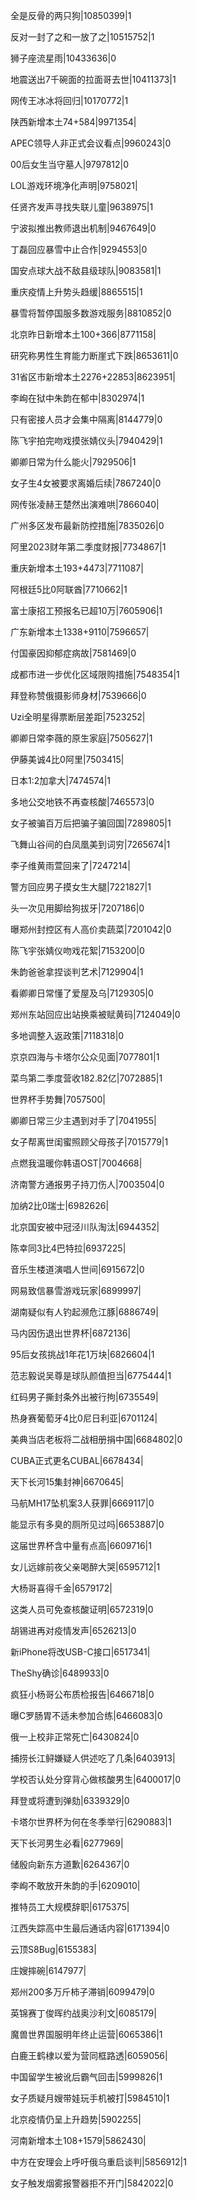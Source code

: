 全是反骨的两只狗|10850399|1

反对一封了之和一放了之|10515752|1

狮子座流星雨|10433636|0

地震送出7千碗面的拉面哥去世|10411373|1

网传王冰冰将回归|10170772|1

陕西新增本土74+584|9971354|

APEC领导人非正式会议看点|9960243|0

00后女生当守墓人|9797812|0

LOL游戏环境净化声明|9758021|

任贤齐发声寻找失联儿童|9638975|1

宁波拟推出教师退出机制|9467649|0

丁磊回应暴雪中止合作|9294553|0

国安点球大战不敌县级球队|9083581|1

重庆疫情上升势头趋缓|8865515|1

暴雪将暂停国服多数游戏服务|8810852|0

北京昨日新增本土100+366|8771158|

研究称男性生育能力断崖式下跌|8653611|0

31省区市新增本土2276+22853|8623951|

李峋在狱中朱韵在郁中|8302974|1

只有密接人员才会集中隔离|8144779|0

陈飞宇拍完吻戏摸张婧仪头|7940429|1

卿卿日常为什么能火|7929506|1

女子生4女被要求离婚后续|7867240|0

网传张凌赫王楚然出演难哄|7866040|

广州多区发布最新防控措施|7835026|0

阿里2023财年第二季度财报|7734867|1

重庆新增本土193+4473|7711087|

阿根廷5比0阿联酋|7710662|1

富士康招工预报名已超10万|7605906|1

广东新增本土1338+9110|7596657|

付国豪因抑郁症病故|7581469|0

成都市进一步优化区域限购措施|7548354|1

拜登称赞俄摄影师身材|7539666|0

Uzi全明星得票断层差距|7523252|

卿卿日常李薇的原生家庭|7505627|1

伊藤美诚4比0阿里|7503415|

日本1:2加拿大|7474574|1

多地公交地铁不再查核酸|7465573|0

女子被骗百万后把骗子骗回国|7289805|1

飞舞山谷间的白凤凰美到词穷|7265674|1

李子维黄雨萱回来了|7247214|

警方回应男子摸女生大腿|7221827|1

头一次见用脚给狗拔牙|7207186|0

曝郑州封控区有人高价卖蔬菜|7201042|0

陈飞宇张婧仪吻戏花絮|7153200|0

朱韵爸爸拿捏谈判艺术|7129904|1

看卿卿日常懂了爱屋及乌|7129305|0

郑州东站回应出站换乘被赋黄码|7124049|0

多地调整入返政策|7118318|0

京京四海与卡塔尔公众见面|7077801|1

菜鸟第二季度营收182.82亿|7072885|1

世界杯手势舞|7057500|

卿卿日常三少主遇到对手了|7041955|

女子帮离世闺蜜照顾父母孩子|7015779|1

点燃我温暖你韩语OST|7004668|

济南警方通报男子持刀伤人|7003504|0

加纳2比0瑞士|6982626|

北京国安被中冠泾川队淘汰|6944352|

陈幸同3比4巴特拉|6937225|

音乐生楼道演唱人世间|6915672|0

网易致信暴雪游戏玩家|6899997|

湖南疑似有人钓起濒危江豚|6886749|

马内因伤退出世界杯|6872136|

95后女孩挑战1年花1万块|6826604|1

范志毅说吴尊是球队颜值担当|6775444|1

红码男子撕封条外出被行拘|6735549|

热身赛葡萄牙4比0尼日利亚|6701124|

美典当店老板将二战相册捐中国|6684802|0

CUBA正式更名CUBAL|6678434|

天下长河15集封神|6670645|

马航MH17坠机案3人获罪|6669117|0

能显示有多臭的厕所见过吗|6653887|0

这届世界杯含中量有点高|6609716|1

女儿远嫁前夜父亲喝醉大哭|6595712|1

大杨哥喜得千金|6579172|

这类人员可免查核酸证明|6572319|0

胡锡进再对疫情发声|6526213|0

新iPhone将改USB-C接口|6517341|

TheShy确诊|6489933|0

疯狂小杨哥公布质检报告|6466718|0

曝C罗肠胃不适未参加合练|6466083|0

俄一上校非正常死亡|6430824|0

捕捞长江鲟嫌疑人供述吃了几条|6403913|

学校否认处分穿背心做核酸男生|6400017|0

拜登或将遭到弹劾|6339329|0

卡塔尔世界杯为何在冬季举行|6290883|1

天下长河男生必看|6277969|

储殷向新东方道歉|6264367|0

李峋不敢放开朱韵的手|6209010|

推特员工大规模辞职|6175375|

江西失踪高中生最后通话内容|6171394|0

云顶S8Bug|6155383|

庄嫂摔碗|6147977|

郑州200多万斤柿子滞销|6099479|0

英锦赛丁俊晖约战奥沙利文|6085179|

魔兽世界国服明年终止运营|6065386|1

白鹿王鹤棣以爱为营同框路透|6059056|

中国留学生被讹后霸气回击|5999826|1

女子质疑月嫂带娃玩手机被打|5984510|1

北京疫情仍呈上升趋势|5902255|

河南新增本土108+1579|5862430|

中方在安理会上呼吁俄乌重启谈判|5856912|1

女子触发烟雾报警器拒不开门|5842022|0

